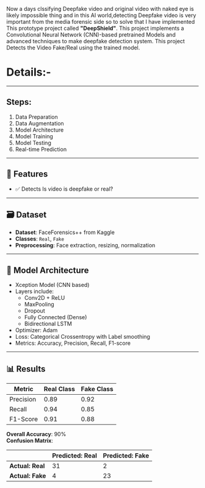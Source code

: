 Now a days clssifying Deepfake video and original video with naked eye is likely impossible thing and in this AI world,detecting Deepfake video is very important from the media forensic side 
so to solve that I have implemented This prototype project called **"DeepShield"**. This project implements a Convolutional Neural Network (CNN)-based pretrained Models and advanced techniques to make deepfake detection system. 
This project Detects the Video Fake/Real using the trained model.
# Details:-
---
## Steps:
1. Data Preparation
2. Data Augmentation
3. Model Architecture
4. Model Training
5. Model Testing
6. Real-time Prediction

---

## 📌 Features

- ✅ Detects Is video is deepfake or real?

---

## 🗃️ Dataset

- **Dataset**: FaceForensics++ from Kaggle
- **Classes**: `Real`, `Fake`
- **Preprocessing**: Face extraction, resizing, normalization

---

## 🧠 Model Architecture

- Xception Model (CNN based) 
- Layers include:
  - Conv2D + ReLU
  - MaxPooling
  - Dropout
  - Fully Connected (Dense)
  - Bidirectional LSTM
- Optimizer: Adam
- Loss: Categorical Crossentropy with Label smoothing
- Metrics: Accuracy, Precision, Recall, F1-score

---

## 📊 Results

| Metric     | Real Class | Fake Class |
|------------|------------|------------|
| Precision  | 0.89       | 0.92       |
| Recall     | 0.94       | 0.85       |
| F1-Score   | 0.91       | 0.88       |

**Overall Accuracy**: 90%  
**Confusion Matrix**:

|                  | **Predicted: Real** | **Predicted: Fake**  |
|------------------|---------------------|----------------------|
| **Actual: Real** |          31         |           2          |
| **Actual: Fake** |          4          |           23         |
